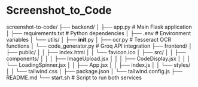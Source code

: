 # Screenshot_to_Code

screenshot-to-code/
├── backend/
│   ├── app.py                 # Main Flask application
│   ├── requirements.txt       # Python dependencies
│   ├── .env                   # Environment variables
│   └── utils/
│       ├── __init__.py
│       ├── ocr.py            # Tesseract OCR functions
│       └── code_generator.py  # Groq API integration
├── frontend/
│   ├── public/
│   │   ├── index.html
│   │   └── favicon.ico
│   ├── src/
│   │   ├── components/
│   │   │   ├── ImageUpload.jsx
│   │   │   ├── CodeDisplay.jsx
│   │   │   └── LoadingSpinner.jsx
│   │   ├── App.jsx
│   │   ├── index.js
│   │   └── styles/
│   │       └── tailwind.css
│   ├── package.json
│   └── tailwind.config.js
├── README.md
└── start.sh                   # Script to run both services
